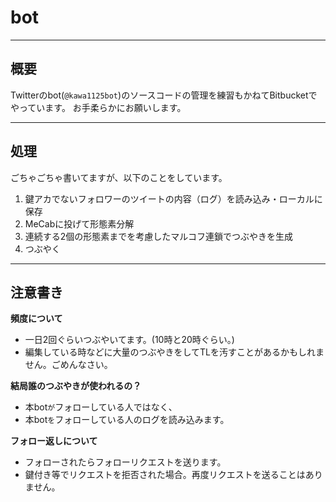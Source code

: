 # bot 

---

## 概要
Twitterのbot(`@kawa1125bot`)のソースコードの管理を練習もかねてBitbucketでやっています。
お手柔らかにお願いします。

---

## 処理
ごちゃごちゃ書いてますが、以下のことをしています。

   1. 鍵アカでないフォロワーのツイートの内容（ログ）を読み込み・ローカルに保存
   2. MeCabに投げて形態素分解
   3. 連続する2個の形態素までを考慮したマルコフ連鎖でつぶやきを生成
   4. つぶやく    

---

## 注意書き
**頻度について**

* 一日2回ぐらいつぶやいてます。(10時と20時ぐらい。)
* 編集している時などに大量のつぶやきをしてTLを汚すことがあるかもしれません。ごめんなさい。   

**結局誰のつぶやきが使われるの？**

* 本bot`が`フォローしている人ではなく、
* 本bot`を`フォローしている人のログを読み込みます。    

**フォロー返しについて**

* フォローされたらフォローリクエストを送ります。
* 鍵付き等でリクエストを拒否された場合。再度リクエストを送ることはありません。
   

